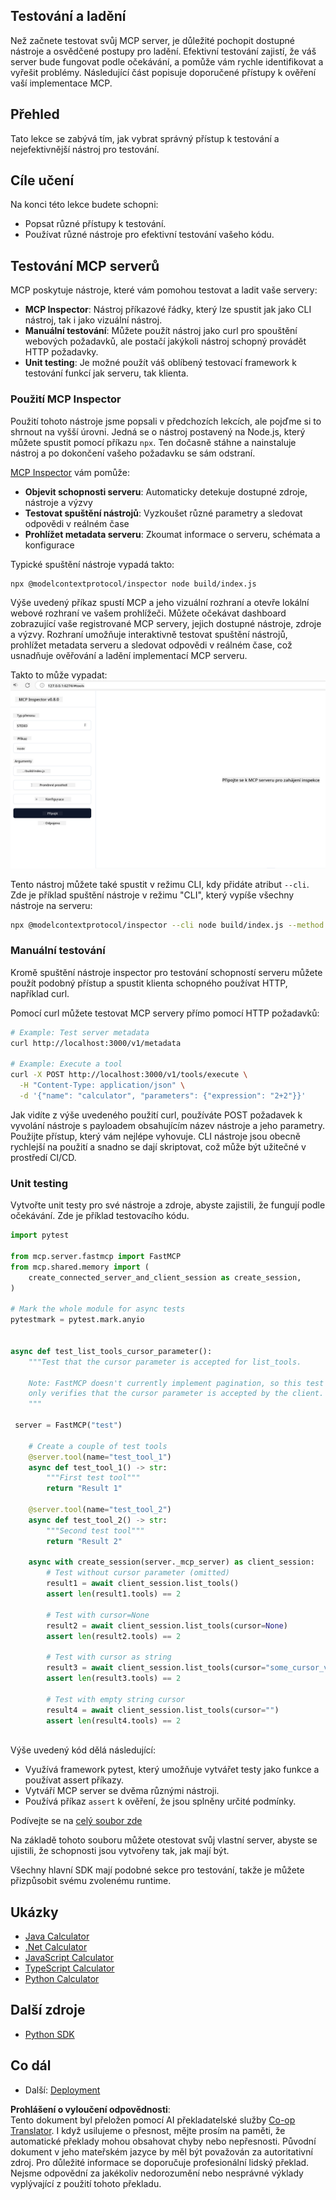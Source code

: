 <!--
CO_OP_TRANSLATOR_METADATA:
{
  "original_hash": "4e34e34e84f013e73c7eaa6d09884756",
  "translation_date": "2025-07-04T18:39:27+00:00",
  "source_file": "03-GettingStarted/08-testing/README.md",
  "language_code": "cs"
}
-->
## Testování a ladění

Než začnete testovat svůj MCP server, je důležité pochopit dostupné nástroje a osvědčené postupy pro ladění. Efektivní testování zajistí, že váš server bude fungovat podle očekávání, a pomůže vám rychle identifikovat a vyřešit problémy. Následující část popisuje doporučené přístupy k ověření vaší implementace MCP.

## Přehled

Tato lekce se zabývá tím, jak vybrat správný přístup k testování a nejefektivnější nástroj pro testování.

## Cíle učení

Na konci této lekce budete schopni:

- Popsat různé přístupy k testování.
- Používat různé nástroje pro efektivní testování vašeho kódu.

## Testování MCP serverů

MCP poskytuje nástroje, které vám pomohou testovat a ladit vaše servery:

- **MCP Inspector**: Nástroj příkazové řádky, který lze spustit jak jako CLI nástroj, tak i jako vizuální nástroj.
- **Manuální testování**: Můžete použít nástroj jako curl pro spouštění webových požadavků, ale postačí jakýkoli nástroj schopný provádět HTTP požadavky.
- **Unit testing**: Je možné použít váš oblíbený testovací framework k testování funkcí jak serveru, tak klienta.

### Použití MCP Inspector

Použití tohoto nástroje jsme popsali v předchozích lekcích, ale pojďme si to shrnout na vyšší úrovni. Jedná se o nástroj postavený na Node.js, který můžete spustit pomocí příkazu `npx`. Ten dočasně stáhne a nainstaluje nástroj a po dokončení vašeho požadavku se sám odstraní.

[MCP Inspector](https://github.com/modelcontextprotocol/inspector) vám pomůže:

- **Objevit schopnosti serveru**: Automaticky detekuje dostupné zdroje, nástroje a výzvy
- **Testovat spuštění nástrojů**: Vyzkoušet různé parametry a sledovat odpovědi v reálném čase
- **Prohlížet metadata serveru**: Zkoumat informace o serveru, schémata a konfigurace

Typické spuštění nástroje vypadá takto:

```bash
npx @modelcontextprotocol/inspector node build/index.js
```

Výše uvedený příkaz spustí MCP a jeho vizuální rozhraní a otevře lokální webové rozhraní ve vašem prohlížeči. Můžete očekávat dashboard zobrazující vaše registrované MCP servery, jejich dostupné nástroje, zdroje a výzvy. Rozhraní umožňuje interaktivně testovat spuštění nástrojů, prohlížet metadata serveru a sledovat odpovědi v reálném čase, což usnadňuje ověřování a ladění implementací MCP serveru.

Takto to může vypadat: ![Inspector](../../../../translated_images/connect.141db0b2bd05f096fb1dd91273771fd8b2469d6507656c3b0c9df4b3c5473929.cs.png)

Tento nástroj můžete také spustit v režimu CLI, kdy přidáte atribut `--cli`. Zde je příklad spuštění nástroje v režimu "CLI", který vypíše všechny nástroje na serveru:

```sh
npx @modelcontextprotocol/inspector --cli node build/index.js --method tools/list
```

### Manuální testování

Kromě spuštění nástroje inspector pro testování schopností serveru můžete použít podobný přístup a spustit klienta schopného používat HTTP, například curl.

Pomocí curl můžete testovat MCP servery přímo pomocí HTTP požadavků:

```bash
# Example: Test server metadata
curl http://localhost:3000/v1/metadata

# Example: Execute a tool
curl -X POST http://localhost:3000/v1/tools/execute \
  -H "Content-Type: application/json" \
  -d '{"name": "calculator", "parameters": {"expression": "2+2"}}'
```

Jak vidíte z výše uvedeného použití curl, používáte POST požadavek k vyvolání nástroje s payloadem obsahujícím název nástroje a jeho parametry. Použijte přístup, který vám nejlépe vyhovuje. CLI nástroje jsou obecně rychlejší na použití a snadno se dají skriptovat, což může být užitečné v prostředí CI/CD.

### Unit testing

Vytvořte unit testy pro své nástroje a zdroje, abyste zajistili, že fungují podle očekávání. Zde je příklad testovacího kódu.

```python
import pytest

from mcp.server.fastmcp import FastMCP
from mcp.shared.memory import (
    create_connected_server_and_client_session as create_session,
)

# Mark the whole module for async tests
pytestmark = pytest.mark.anyio


async def test_list_tools_cursor_parameter():
    """Test that the cursor parameter is accepted for list_tools.

    Note: FastMCP doesn't currently implement pagination, so this test
    only verifies that the cursor parameter is accepted by the client.
    """

 server = FastMCP("test")

    # Create a couple of test tools
    @server.tool(name="test_tool_1")
    async def test_tool_1() -> str:
        """First test tool"""
        return "Result 1"

    @server.tool(name="test_tool_2")
    async def test_tool_2() -> str:
        """Second test tool"""
        return "Result 2"

    async with create_session(server._mcp_server) as client_session:
        # Test without cursor parameter (omitted)
        result1 = await client_session.list_tools()
        assert len(result1.tools) == 2

        # Test with cursor=None
        result2 = await client_session.list_tools(cursor=None)
        assert len(result2.tools) == 2

        # Test with cursor as string
        result3 = await client_session.list_tools(cursor="some_cursor_value")
        assert len(result3.tools) == 2

        # Test with empty string cursor
        result4 = await client_session.list_tools(cursor="")
        assert len(result4.tools) == 2
    
```

Výše uvedený kód dělá následující:

- Využívá framework pytest, který umožňuje vytvářet testy jako funkce a používat assert příkazy.
- Vytváří MCP server se dvěma různými nástroji.
- Používá příkaz `assert` k ověření, že jsou splněny určité podmínky.

Podívejte se na [celý soubor zde](https://github.com/modelcontextprotocol/python-sdk/blob/main/tests/client/test_list_methods_cursor.py)

Na základě tohoto souboru můžete otestovat svůj vlastní server, abyste se ujistili, že schopnosti jsou vytvořeny tak, jak mají být.

Všechny hlavní SDK mají podobné sekce pro testování, takže je můžete přizpůsobit svému zvolenému runtime.

## Ukázky

- [Java Calculator](../samples/java/calculator/README.md)
- [.Net Calculator](../../../../03-GettingStarted/samples/csharp)
- [JavaScript Calculator](../samples/javascript/README.md)
- [TypeScript Calculator](../samples/typescript/README.md)
- [Python Calculator](../../../../03-GettingStarted/samples/python)

## Další zdroje

- [Python SDK](https://github.com/modelcontextprotocol/python-sdk)

## Co dál

- Další: [Deployment](../09-deployment/README.md)

**Prohlášení o vyloučení odpovědnosti**:  
Tento dokument byl přeložen pomocí AI překladatelské služby [Co-op Translator](https://github.com/Azure/co-op-translator). I když usilujeme o přesnost, mějte prosím na paměti, že automatické překlady mohou obsahovat chyby nebo nepřesnosti. Původní dokument v jeho mateřském jazyce by měl být považován za autoritativní zdroj. Pro důležité informace se doporučuje profesionální lidský překlad. Nejsme odpovědní za jakékoliv nedorozumění nebo nesprávné výklady vyplývající z použití tohoto překladu.
